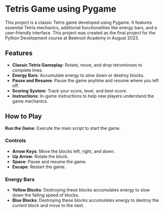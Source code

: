 # Tetris Game using Pygame

This project is a classic Tetris game developed using Pygame. It features essential Tetris mechanics, additional functionalities like energy bars, and a user-friendly interface. This project was created as the final project for the Python Development course at Beetroot Academy in August 2023.

## Features

- **Classic Tetris Gameplay**: Rotate, move, and drop tetrominoes to complete lines.
- **Energy Bars**: Accumulate energy to slow down or destroy blocks.
- **Pause and Resume**: Pause the game anytime and resume where you left off.
- **Scoring System**: Track your score, level, and best score.
- **Instructions**: In-game instructions to help new players understand the game mechanics.

## How to Play

**Run the Game**: Execute the main script to start the game.

### Controls

- **Arrow Keys**: Move the blocks left, right, and down.
- **Up Arrow**: Rotate the block.
- **Space**: Pause and resume the game.
- **Escape**: Restart the game.

### Energy Bars

- **Yellow Blocks**: Destroying these blocks accumulates energy to slow down the falling speed of blocks.
- **Blue Blocks**: Destroying these blocks accumulates energy to destroy the current block and move to the next.
